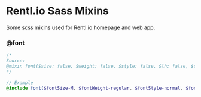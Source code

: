 Rentl.io Sass Mixins
==============

Some scss mixins used for Rentl.io homepage and web app.

### @font
```scss
/*
Source:
@mixin font($size: false, $weight: false, $style: false, $lh: false, $colour: false)
*/

// Example
@include font($fontSize-M, $fontWeight-regular, $fontStyle-normal, $fontSpacing-paragraph, $black);
```